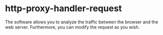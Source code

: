 # http-proxy-handler-request
The software allows you to analyze the traffic between the browser and the web server. Furthermore, you can modify the request as you wish.
